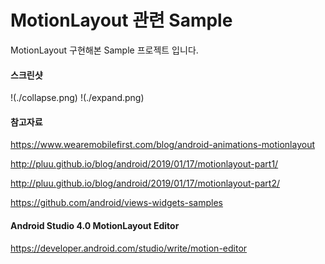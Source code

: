 # MotionLayout 관련 Sample
MotionLayout 구현해본 Sample 프로젝트 입니다.

#### 스크린샷
!(./collapse.png) 
!(./expand.png)


#### 참고자료

https://www.wearemobilefirst.com/blog/android-animations-motionlayout

http://pluu.github.io/blog/android/2019/01/17/motionlayout-part1/

http://pluu.github.io/blog/android/2019/01/17/motionlayout-part2/

https://github.com/android/views-widgets-samples



#### Android Studio 4.0 MotionLayout Editor

https://developer.android.com/studio/write/motion-editor
